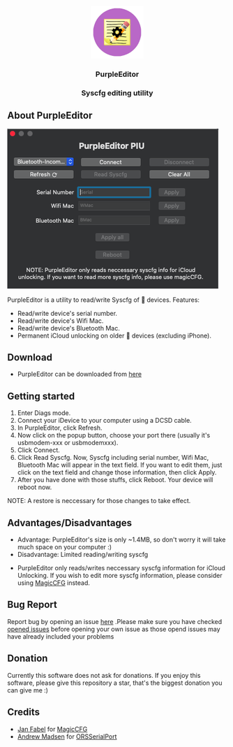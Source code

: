 <br />
<p align="center">
  <a href="https://github.com/j4nf4b3l/MagicClock">
    <img src="image/purple.png" alt="Logo" width="120" height="120">
  </a>

  <h3 align="center">PurpleEditor</h3>
  <h3 align="center">Syscfg editing utility</h3>


## About PurpleEditor
![](image/image.png)

PurpleEditor is a utility to read/write Syscfg of  devices.
Features:
* Read/write device's serial number.
* Read/write device's Wifi Mac.
* Read/write device's Bluetooth Mac.
* Permanent iCloud unlocking on older  devices (excluding iPhone).
## Download
* PurpleEditor can be downloaded from [here](https://github.com/Mini-Exploit/PurpleEditor/releases/)
## Getting started
1. Enter Diags mode.
2. Connect your iDevice to your computer using a DCSD cable.
3. In PurpleEditor, click Refresh.
4. Now click on the popup button, choose your port there (usually it's usbmodem-xxx or usbmodemxxx).
5. Click Connect.
6. Click Read Syscfg. Now, Syscfg including serial number, Wifi Mac, Bluetooth Mac will appear in the text field. If you want to edit them, just click on the text field and change those information, then click Apply.
7. After you have done with those stuffs, click Reboot. Your device will reboot now.

NOTE: A restore is neccessary for those changes to take effect.
## Advantages/Disadvantages
* Advantage: PurpleEditor's size is only ~1.4MB, so don't worry it will take much space on your computer :)
* Disadvantage: Limited reading/writing syscfg
- PurpleEditor only reads/writes neccessary syscfg information for iCloud Unlocking. If you wish to edit more syscfg information, please consider using [MagicCFG](https://github.com/j4nf4b3l/magicCFG) instead.
## Bug Report
Report bug by opening an issue [here](https://github.com/Mini-Exploit/PurpleEditor/issues)
.Please make sure you have checked [opened issues](https://github.com/Mini-Exploit/PurpleEditor/issues) before opening your own issue as those opend issues may have already included your problems
## Donation
Currently this software does not ask for donations. If you enjoy this software, please give this repository a star, that's the biggest donation you can give me :)
## Credits
* [Jan Fabel](http://github.com/j4nf4b3l) for [MagicCFG](http://github.com/j4nf4b3l)
* [Andrew Madsen](https://github.com/armadsen) for [ORSSerialPort](https://github.com/armadsen/ORSSerialPort)
